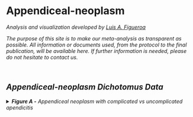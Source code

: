 Appendiceal-neoplasm
================

<i> Analysis and visualization developed by [Luis A.
Figueroa](https://twitter.com/LuisFig1706)

The purpose of this site is to make our meta-analysis as transparent as
possible. All information or documents used, from the protocol to the
final publication, will be available here. If further information is
needed, please do not hesitate to contact us.

<br>
<h2>
Appendiceal-neoplasm Dichotomus Data
</h2>
<details>
<summary>
<b>Figure A -</b> Appendiceal neoplasm with complicated vs uncomplicated
apendicitis
</summary>

<br>

![](Dic%20Output%20Figures/graph_REML-1.svg)<!-- -->

</details>
